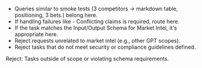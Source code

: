 - Queries similar to smoke tests (3 competitors → markdown table, positioning, 3 bets.) belong here.
- If handling failures like - Conflicting claims is required, route here.
- If the task matches the Input/Output Schema for Market Intel, it's appropriate here.
- Reject requests unrelated to market intel (e.g., other GPT scopes).
- Reject tasks that do not meet security or compliance guidelines defined.

Reject: Tasks outside of scope or violating schema requirements.